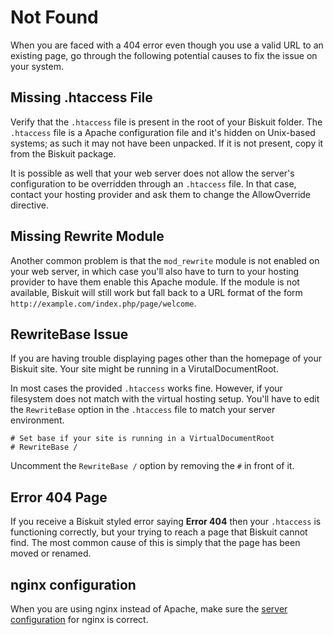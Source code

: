 # Not Found

<p class="uk-article-lead">When you are faced with a 404 error even though you use a valid URL to an existing page, go through the following potential causes to fix the issue on your system.</p>


## Missing .htaccess File
Verify that the `.htaccess` file is present in the root of your Biskuit folder. The `.htaccess` file is a Apache configuration file and it's hidden on Unix-based systems; as such it may not have been unpacked. If it is not present, copy it from the Biskuit package.

It is possible as well that your web server does not allow the server's configuration to be overridden through an `.htaccess` file. In that case, contact your hosting provider and ask them to change the AllowOverride directive.

## Missing Rewrite Module
Another common problem is that the `mod_rewrite` module is not enabled on your web server, in which case you'll also have to turn to your hosting provider to have them enable this Apache module. If the module is not available, Biskuit will still work but fall back to a URL format of the form `http://example.com/index.php/page/welcome`.

## RewriteBase Issue
If you are having trouble displaying pages other than the homepage of your Biskuit site. Your site might be running in a VirutalDocumentRoot.

In most cases the provided `.htaccess` works fine. However, if your filesystem does not match with the virtual hosting setup. You'll have to edit the `RewriteBase` option in the `.htaccess` file to match your server environment.

```
# Set base if your site is running in a VirtualDocumentRoot
# RewriteBase /
```

Uncomment the `RewriteBase /` option by removing the `#` in front of it.

## Error 404 Page
If you receive a Biskuit styled error saying **Error 404** then your `.htaccess` is functioning correctly, but your trying to reach a page that Biskuit cannot find. The most common cause of this is simply that the page has been moved or renamed.

## nginx configuration

When you are using nginx instead of Apache, make sure the [server configuration](../getting-started/server-configuration.md) for nginx is correct.